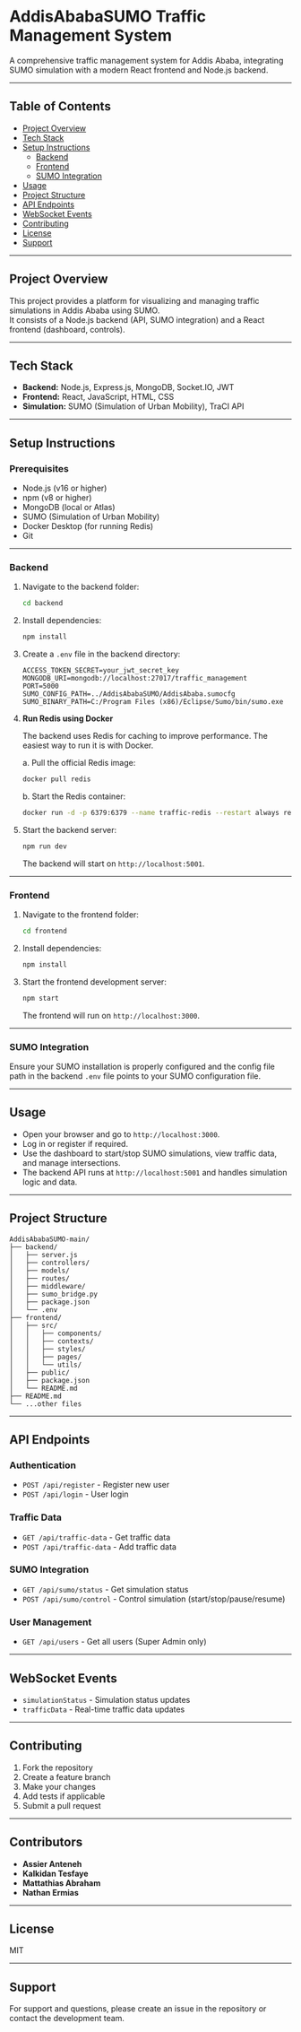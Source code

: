 # AddisAbabaSUMO Traffic Management System

A comprehensive traffic management system for Addis Ababa, integrating SUMO simulation with a modern React frontend and Node.js backend.

---

## Table of Contents

- [Project Overview](#project-overview)
- [Tech Stack](#tech-stack)
- [Setup Instructions](#setup-instructions)
  - [Backend](#backend)
  - [Frontend](#frontend)
  - [SUMO Integration](#sumo-integration)
- [Usage](#usage)
- [Project Structure](#project-structure)
- [API Endpoints](#api-endpoints)
- [WebSocket Events](#websocket-events)
- [Contributing](#contributing)
- [License](#license)
- [Support](#support)

---

## Project Overview

This project provides a platform for visualizing and managing traffic simulations in Addis Ababa using SUMO.  
It consists of a Node.js backend (API, SUMO integration) and a React frontend (dashboard, controls).

---

## Tech Stack

- **Backend:** Node.js, Express.js, MongoDB, Socket.IO, JWT
- **Frontend:** React, JavaScript, HTML, CSS
- **Simulation:** SUMO (Simulation of Urban Mobility), TraCI API

---

## Setup Instructions

### Prerequisites

- Node.js (v16 or higher)
- npm (v8 or higher)
- MongoDB (local or Atlas)
- SUMO (Simulation of Urban Mobility)
- Docker Desktop (for running Redis)
- Git

---

### Backend

1. Navigate to the backend folder:

   ```sh
   cd backend
   ```

2. Install dependencies:

   ```sh
   npm install
   ```

3. Create a `.env` file in the backend directory:

   ```env
   ACCESS_TOKEN_SECRET=your_jwt_secret_key
   MONGODB_URI=mongodb://localhost:27017/traffic_management
   PORT=5000
   SUMO_CONFIG_PATH=../AddisAbabaSUMO/AddisAbaba.sumocfg
   SUMO_BINARY_PATH=C:/Program Files (x86)/Eclipse/Sumo/bin/sumo.exe
   ```

4. **Run Redis using Docker**

   The backend uses Redis for caching to improve performance. The easiest way to run it is with Docker.

   a. Pull the official Redis image:

   ```sh
   docker pull redis
   ```

   b. Start the Redis container:

   ```sh
   docker run -d -p 6379:6379 --name traffic-redis --restart always redis
   ```

5. Start the backend server:
   ```sh
   npm run dev
   ```
   The backend will start on `http://localhost:5001`.

---

### Frontend

1. Navigate to the frontend folder:

   ```sh
   cd frontend
   ```

2. Install dependencies:

   ```sh
   npm install
   ```

3. Start the frontend development server:
   ```sh
   npm start
   ```
   The frontend will run on `http://localhost:3000`.

---

### SUMO Integration

Ensure your SUMO installation is properly configured and the config file path in the backend `.env` file points to your SUMO configuration file.

---

## Usage

- Open your browser and go to `http://localhost:3000`.
- Log in or register if required.
- Use the dashboard to start/stop SUMO simulations, view traffic data, and manage intersections.
- The backend API runs at `http://localhost:5001` and handles simulation logic and data.

---

## Project Structure

```
AddisAbabaSUMO-main/
├── backend/
│   ├── server.js
│   ├── controllers/
│   ├── models/
│   ├── routes/
│   ├── middleware/
│   ├── sumo_bridge.py
│   ├── package.json
│   └── .env
├── frontend/
│   ├── src/
│   │   ├── components/
│   │   ├── contexts/
│   │   ├── styles/
│   │   ├── pages/
│   │   └── utils/
│   ├── public/
│   ├── package.json
│   └── README.md
├── README.md
└── ...other files
```

---

## API Endpoints

### Authentication

- `POST /api/register` - Register new user
- `POST /api/login` - User login

### Traffic Data

- `GET /api/traffic-data` - Get traffic data
- `POST /api/traffic-data` - Add traffic data

### SUMO Integration

- `GET /api/sumo/status` - Get simulation status
- `POST /api/sumo/control` - Control simulation (start/stop/pause/resume)

### User Management

- `GET /api/users` - Get all users (Super Admin only)

---

## WebSocket Events

- `simulationStatus` - Simulation status updates
- `trafficData` - Real-time traffic data updates

---

## Contributing

1. Fork the repository
2. Create a feature branch
3. Make your changes
4. Add tests if applicable
5. Submit a pull request

---

## Contributors

- **Assier Anteneh**
- **Kalkidan Tesfaye**
- **Mattathias Abraham**
- **Nathan Ermias**

---

## License

MIT

---

## Support

For support and questions, please create an issue in the repository or contact the development team.
